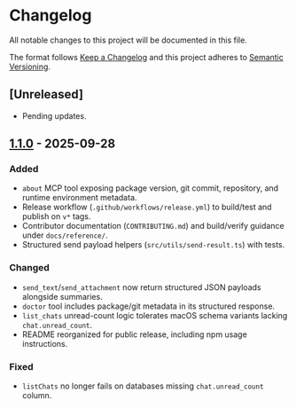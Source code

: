 # Changelog

All notable changes to this project will be documented in this file.

The format follows [Keep a Changelog](https://keepachangelog.com/en/1.1.0/) and this project adheres to [Semantic Versioning](https://semver.org/spec/v2.0.0.html).

## [Unreleased]
- Pending updates.

## [1.1.0] - 2025-09-28
### Added
- `about` MCP tool exposing package version, git commit, repository, and runtime environment metadata.
- Release workflow (`.github/workflows/release.yml`) to build/test and publish on `v*` tags.
- Contributor documentation (`CONTRIBUTING.md`) and build/verify guidance under `docs/reference/`.
- Structured send payload helpers (`src/utils/send-result.ts`) with tests.

### Changed
- `send_text`/`send_attachment` now return structured JSON payloads alongside summaries.
- `doctor` tool includes package/git metadata in its structured response.
- `list_chats` unread-count logic tolerates macOS schema variants lacking `chat.unread_count`.
- README reorganized for public release, including npm usage instructions.

### Fixed
- `listChats` no longer fails on databases missing `chat.unread_count` column.

[1.1.0]: https://github.com/Baphomet480/messages-app-mcp/releases/tag/v1.1.0
